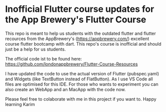 # Inofficial Flutter course updates for the App Brewery's Flutter Course
 This repo is meant to help us students with the outdated flutter and flutter recources from the AppBrewery's (https://appbrewery.com/)
 excellent course flutter bootcamp with dart. This repo's course is inofficial and should just be a help for us students.

The official code ist to be found here:
 https://github.com/londonappbrewery/Flutter-Course-Resources

 I have updated the code to use the actual version of Flutter (pubspec.yaml) and Widgets (like TextButton instead of FlatButton). 
 As I use VS Code all files are optimised for this IDE.
 For those who wants to experiment you can also create an WebApp and an MacApp with the code now. 

Please feel free to colaborate with me in this project if you want to.
Happy learning
Karim

